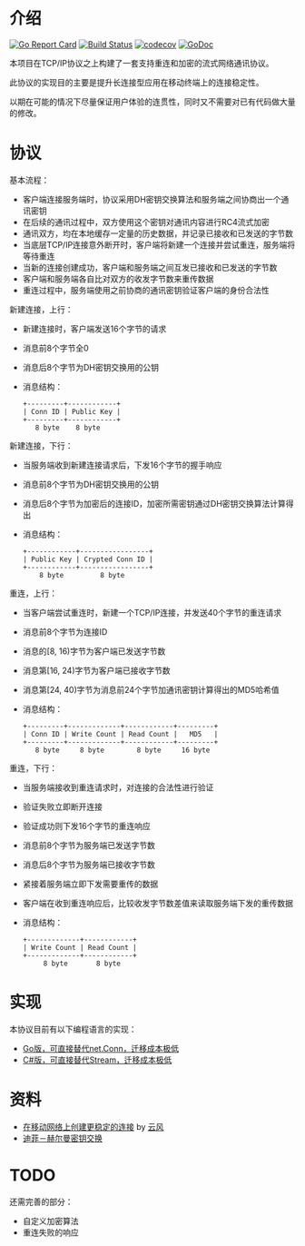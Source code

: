 介绍
====

[![Go Report Card](https://goreportcard.com/badge/github.com/funny/snet)](https://goreportcard.com/report/github.com/funny/snet)
[![Build Status](https://travis-ci.org/funny/snet.svg?branch=master)](https://travis-ci.org/funny/snet)
[![codecov](https://codecov.io/gh/funny/snet/branch/master/graph/badge.svg)](https://codecov.io/gh/funny/snet)
[![GoDoc](https://img.shields.io/badge/api-reference-blue.svg)](https://godoc.org/github.com/funny/snet/golang)

本项目在TCP/IP协议之上构建了一套支持重连和加密的流式网络通讯协议。

此协议的实现目的主要是提升长连接型应用在移动终端上的连接稳定性。

以期在可能的情况下尽量保证用户体验的连贯性，同时又不需要对已有代码做大量的修改。

协议
====

基本流程：

+ 客户端连接服务端时，协议采用DH密钥交换算法和服务端之间协商出一个通讯密钥
+ 在后续的通讯过程中，双方使用这个密钥对通讯内容进行RC4流式加密
+ 通讯双方，均在本地缓存一定量的历史数据，并记录已接收和已发送的字节数
+ 当底层TCP/IP连接意外断开时，客户端将新建一个连接并尝试重连，服务端将等待重连
+ 当新的连接创建成功，客户端和服务端之间互发已接收和已发送的字节数
+ 客户端和服务端各自比对双方的收发字节数来重传数据
+ 重连过程中，服务端使用之前协商的通讯密钥验证客户端的身份合法性

新建连接，上行：

+ 新建连接时，客户端发送16个字节的请求
+ 消息前8个字节全0
+ 消息后8个字节为DH密钥交换用的公钥
+ 消息结构：

	```
	+---------+------------+
	| Conn ID | Public Key |
	+---------+------------+
	   8 byte    8 byte
	```

新建连接，下行：

+ 当服务端收到新建连接请求后，下发16个字节的握手响应
+ 消息前8个字节为DH密钥交换用的公钥
+ 消息后8个字节为加密后的连接ID，加密所需密钥通过DH密钥交换算法计算得出
+ 消息结构：

	```
	+------------+-----------------+
	| Public Key | Crypted Conn ID |
	+------------+-----------------+
	    8 byte         8 byte
	```

重连，上行：

+ 当客户端尝试重连时，新建一个TCP/IP连接，并发送40个字节的重连请求
+ 消息前8个字节为连接ID
+ 消息的[8, 16)字节为客户端已发送字节数
+ 消息第[16, 24)字节为客户端已接收字节数
+ 消息第[24, 40)字节为消息前24个字节加通讯密钥计算得出的MD5哈希值
+ 消息结构：

	```
	+---------+-------------+------------+---------+
	| Conn ID | Write Count | Read Count |   MD5   |
	+---------+-------------+------------+---------+
	   8 byte     8 byte        8 byte     16 byte
	```

重连，下行：

+ 当服务端接收到重连请求时，对连接的合法性进行验证
+ 验证失败立即断开连接
+ 验证成功则下发16个字节的重连响应
+ 消息前8个字节为服务端已发送字节数
+ 消息后8个字节为服务端已接收字节数
+ 紧接着服务端立即下发需要重传的数据
+ 客户端在收到重连响应后，比较收发字节数差值来读取服务端下发的重传数据
+ 消息结构：

	```
	+-------------+------------+
	| Write Count | Read Count |
	+-------------+------------+
	     8 byte       8 byte
	```

实现
====

本协议目前有以下编程语言的实现：

+ [Go版，可直接替代net.Conn，迁移成本极低](https://github.com/funny/snet/tree/master/golang)
+ [C#版，可直接替代Stream，迁移成本极低](https://github.com/funny/snet/tree/master/csharp)

资料
=======

+ [在移动网络上创建更稳定的连接](http://blog.codingnow.com/2014/02/connection_reuse.html) by [云风](https://github.com/cloudwu)
+ [迪菲－赫尔曼密钥交换](https://zh.wikipedia.org/wiki/%E8%BF%AA%E8%8F%B2%EF%BC%8D%E8%B5%AB%E5%B0%94%E6%9B%BC%E5%AF%86%E9%92%A5%E4%BA%A4%E6%8D%A2)

TODO
====

还需完善的部分：

+ 自定义加密算法
+ 重连失败的响应